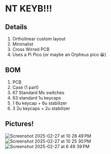 # NT KEYB!!!
## Details
  1. Ortholinear custom layout
  2. Minimalist
  3. Cross Wirred PCB
  4. Uses a Pi Pico (or maybe an Orpheus pico 😀)

## BOM
  1. PCB
  2. Case (1 part)
  3. 67 Standard Mx switches
  4. 63 standard 1u keycaps
  5. 1 6u keycap + 6u stabilizer
  6. 3 2u keycaps + 2u stabilizer

## Pictures!

![Screenshot 2025-02-27 at 10 28 49 PM](https://github.com/user-attachments/assets/42539b76-59b7-4278-a648-aadf7f963067)
![Screenshot 2025-02-27 at 10 25 30 PM](https://github.com/user-attachments/assets/351d1370-2038-4df4-93fc-5ef206e13134)
![Screenshot 2025-02-27 at 6 49 39 PM](https://github.com/user-attachments/assets/b38ab474-dd5a-443e-9dbe-4dd981991b27)
